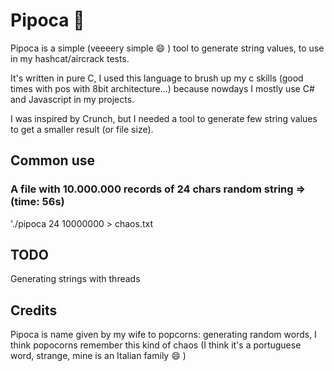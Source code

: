 # Pipoca 🍿
Pipoca is a simple (veeeery simple 😄 ) tool to generate string values, to use in my hashcat/aircrack tests.

It's written in pure C, I used this language to brush up my c skills (good times with pos with 8bit architecture...) because nowdays I mostly use C# and Javascript in my projects.

I was inspired by Crunch, but I needed a tool to generate few string values to get a smaller result (or file size).

## Common use
### A file with 10.000.000 records of 24 chars random string => (time: 56s)
'./pipoca 24 10000000 > chaos.txt

## TODO
Generating strings with threads

## Credits
Pipoca is name given by my wife to popcorns: generating random words, I think popocorns remember this kind of chaos
(I think it's a portuguese word, strange, mine is an Italian family 😄 )

